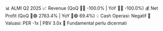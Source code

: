 📊 ALMI Q2 2025
📈 Revenue (QoQ 🔻🔴 -100.0% | YoY 🔻🔴 -100.0%)
💰 Net Profit (QoQ 🔼🟢 2763.4% | YoY 🔼🟢 69.4%)
💡 Cash Operasi: Negatif
🧮 Valuasi: PER -1x | PBV 3.0x
🧱 Fundamental perlu dicermati
